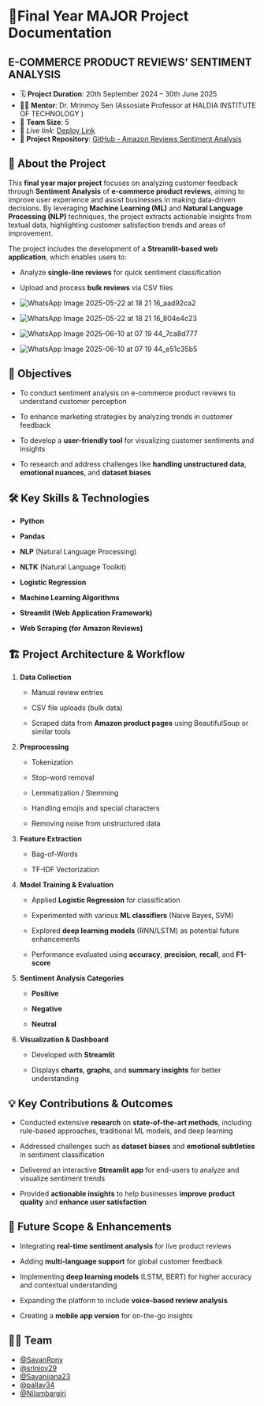 📄Final Year MAJOR Project Documentation 
========================

**E-COMMERCE PRODUCT REVIEWS’ SENTIMENT ANALYSIS**
--------------------------------------------------

*   🗓️ **Project Duration**: 20th September 2024 – 30th June 2025
*   👨‍🏫 **Mentor**: Dr. Mrinmoy Sen (Assosiate Professor at HALDIA INSTITUTE OF TECHNOLOGY )
*   👥 **Team Size**: 5
*   🔗 *Live link*: [Deploy Link](https://ecommercereviewsentimentanalysis-g44.streamlit.app/)
*   🔗 **Project Repository**: [GitHub - Amazon Reviews Sentiment Analysis](https://github.com/SayanRony/Amazon-Reviews-Sentiment-Analysis)

🔖 **About the Project**
------------------------

This **final year major project** focuses on analyzing customer feedback through **Sentiment Analysis** of **e-commerce product reviews**, aiming to improve user experience and assist businesses in making data-driven decisions. By leveraging **Machine Learning (ML)** and **Natural Language Processing (NLP)** techniques, the project extracts actionable insights from textual data, highlighting customer satisfaction trends and areas of improvement.

The project includes the development of a **Streamlit-based web application**, which enables users to:

*   Analyze **single-line reviews** for quick sentiment classification
    
*   Upload and process **bulk reviews** via CSV files
    


*   ![WhatsApp Image 2025-05-22 at 18 21 16_aad92ca2](https://github.com/user-attachments/assets/eda1dfba-d8a4-470d-a480-9aefc440b52c)
*   ![WhatsApp Image 2025-05-22 at 18 21 16_804e4c23](https://github.com/user-attachments/assets/47bb38b9-745e-4cc9-a399-5171edca8b34)
*   ![WhatsApp Image 2025-06-10 at 07 19 44_7ca8d777](https://github.com/user-attachments/assets/da333b41-652c-47c5-abda-7fc99eb3ea9c)
*   ![WhatsApp Image 2025-06-10 at 07 19 44_e51c35b5](https://github.com/user-attachments/assets/79c9db27-8369-460a-ba85-98c4cfca6a5c)



🎯 **Objectives**
-----------------

*   To conduct sentiment analysis on e-commerce product reviews to understand customer perception
    
*   To enhance marketing strategies by analyzing trends in customer feedback
    
*   To develop a **user-friendly tool** for visualizing customer sentiments and insights
    
*   To research and address challenges like **handling unstructured data**, **emotional nuances**, and **dataset biases**
    

🛠️ **Key Skills & Technologies**
---------------------------------

*   **Python**
    
*   **Pandas**
    
*   **NLP** (Natural Language Processing)
    
*   **NLTK** (Natural Language Toolkit)
    
*   **Logistic Regression**
    
*   **Machine Learning Algorithms**
    
*   **Streamlit (Web Application Framework)**
    
*   **Web Scraping (for Amazon Reviews)**
    

🏗️ **Project Architecture & Workflow**
---------------------------------------

1.  **Data Collection**
    
    *   Manual review entries
        
    *   CSV file uploads (bulk data)
        
    *   Scraped data from **Amazon product pages** using BeautifulSoup or similar tools
        
2.  **Preprocessing**
    
    *   Tokenization
        
    *   Stop-word removal
        
    *   Lemmatization / Stemming
        
    *   Handling emojis and special characters
        
    *   Removing noise from unstructured data
        
3.  **Feature Extraction**
    
    *   Bag-of-Words
        
    *   TF-IDF Vectorization
        
4.  **Model Training & Evaluation**
    
    *   Applied **Logistic Regression** for classification
        
    *   Experimented with various **ML classifiers** (Naive Bayes, SVM)
        
    *   Explored **deep learning models** (RNN/LSTM) as potential future enhancements
        
    *   Performance evaluated using **accuracy**, **precision**, **recall**, and **F1-score**
        
5.  **Sentiment Analysis Categories**
    
    *   **Positive**
        
    *   **Negative**
        
    *   **Neutral**
        
6.  **Visualization & Dashboard**
    
    *   Developed with **Streamlit**
        
    *   Displays **charts**, **graphs**, and **summary insights** for better understanding
        

💡 **Key Contributions & Outcomes**
-----------------------------------

*   Conducted extensive **research** on **state-of-the-art methods**, including rule-based approaches, traditional ML models, and deep learning
    
*   Addressed challenges such as **dataset biases** and **emotional subtleties** in sentiment classification
    
*   Delivered an interactive **Streamlit app** for end-users to analyze and visualize sentiment trends
    
*   Provided **actionable insights** to help businesses **improve product quality** and **enhance user satisfaction**
    

🚀 **Future Scope & Enhancements**
----------------------------------

*   Integrating **real-time sentiment analysis** for live product reviews
    
*   Adding **multi-language support** for global customer feedback
    
*   Implementing **deep learning models** (LSTM, BERT) for higher accuracy and contextual understanding
    
*   Expanding the platform to include **voice-based review analysis**
    
*   Creating a **mobile app version** for on-the-go insights
    

👨‍💻 Team
----------
*   [@SayanRony](https://github.com/SayanRony)
*   [@srinjoy29](https://github.com/srinjoy29)
*   [@Sayanijana23](https://github.com/Sayanijana23)
*   [@pallav34](https://github.com/pallav34)
*   [@Nilambargiri](https://github.com)
